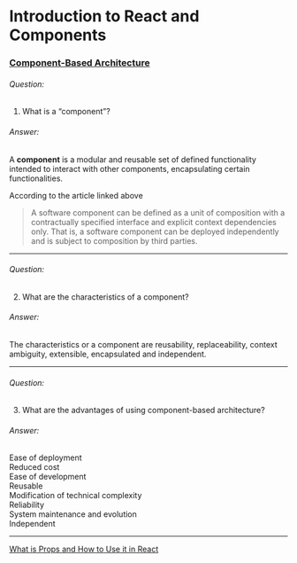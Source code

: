 
# Introduction to React and Components

### [Component-Based Architecture](https://www.tutorialspoint.com/software_architecture_design/component_based_architecture.htm)

###### Question:   
1. What is a “component”?

###### Answer:
A **component** is a modular and reusable set of defined functionality intended to interact with other components, encapsulating certain functionalities.

According to the article linked above 
> A software component can be defined as a unit of composition with a contractually specified interface and explicit context dependencies only. That is, a software component can be deployed independently and is subject to composition by third parties.
> 
---



###### Question:
2. What are the characteristics of a component?

###### Answer:
The characteristics or a component are reusability, replaceability, context ambiguity, extensible, encapsulated and independent.


---

###### Question:
3. What are the advantages of using component-based architecture?
###### Answer:
Ease of deployment<br> 
Reduced cost<br> 
Ease of development<br> 
Reusable<br> 
Modification of technical complexity<br>
Reliability<br>
System maintenance and evolution<br>
Independent<br>  

---

[What is Props and How to Use it in React](https://itnext.io/what-is-props-and-how-to-use-it-in-react-da307f500da0)
